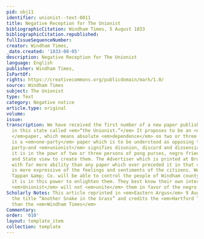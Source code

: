 ```yaml
---
pid: obj11
identifier: unionist--text-0011
title: Negative Reception for The Unionist
bibliographicCitation: Windham Times, 5 August 1833
bibliographicCitation.republished: 
fullIssueSequenceNumber: 
creator: Windham Times,
_date.created: '1833-08-05'
description: Negative Reception for The Unionist
language: English
publisher: Windham Times,
IsPartOf: 
rights: https://creativecommons.org/publicdomain/mark/1.0/
source: Windham Times
subject: The Unionist
type: Text
category: Negative notice
article.type: original
volume: 
issue: 
transcription: We have received the first number of a new paper published at Brooklyn
  in this state called <em>“the Unionist.”</em> It proposes to be an <em>independent
  </em>paper, which means absolute <em>dependence</em> on two or three individuals—it
  is a <em>one-party</em> paper which is to be understood as opposing the democratic
  party—and <em>unionist</em> signifies disunion, discord and dissension, provided
  it is in the powr of two or three persons of pong purses, negro friendship and church
  and State view to create them. The Advertiser which is printed at Brooklyn is conducted
  with far more ability than any paper which ever preceded it in that county, and
  is more expressive of the feelings and sentiments of the citizens. We doubt whether
  Tappan &amp; Co. will be able to control the people of Windham county, or whether
  it is in this power to enlighten them. They best know their own interest, and the
  <em>Unionist</em> will not <em>unite</em> them in favor of the negro school.
Scholarly Notes: This article reprinted in <em>Eastern Argus</em> 9 Aug 1833, with
  the title “Another Snake in the Grass” and credits the <em>Hartford Times</em> rather
  than the <em>Windham Times</em>
Commentary: 
order: '010'
layout: template_item
collection: template
---
```


